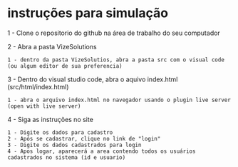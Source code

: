 

#  instruções para simulação

1 - Clone o repositorio do github na área de trabalho do seu computador

2 - Abra a pasta VizeSolutions

    1 - dentro da pasta VizeSolutios, abra a pasta src com o visual code (ou algum editor de sua preferencia)

3 - Dentro do visual studio code, abra o aquivo index.html (src/html/index.html)
    
    1 - abra o arquivo index.html no navegador usando o plugin live server (open with live server)

4 - Siga as instruções no site
    
    1 - Digite os dados para cadastro
    2 - Após se cadastrar, clique no link de "login"
    3 - Digite os dados cadastrados para login
    4 - Apos logar, aparecerá a area contendo todos os usuários cadastrados no sistema (id e usuario)
    
    
    
    

    

    
